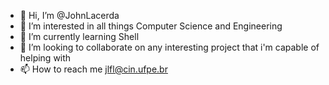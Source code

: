 - 👋 Hi, I’m @JohnLacerda
- 👀 I’m interested in all things Computer Science and Engineering
- 🌱 I’m currently learning Shell
- 💞️ I’m looking to collaborate on any interesting project that i'm capable of helping with
- 📫 How to reach me jlfl@cin.ufpe.br

<!---
JohnLacerda/JohnLacerda is a ✨ special ✨ repository because its `README.md` (this file) appears on your GitHub profile.
You can click the Preview link to take a look at your changes.
--->
